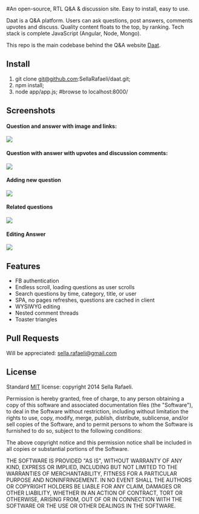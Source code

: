 #An open-source, RTL Q&A & discussion site. Easy to install, easy to use. 

Daat is a Q&A platform. Users can ask questions, post answers, comments upvotes and discuss. Quality content floats to the top, by ranking. Tech stack is complete JavaScript (Angular, Node, Mongo).

This repo is the main codebase behind the Q&A website [Daat](http://daat.herokuapp.com/ui/#/).

## Install

1. git clone git@github.com:SellaRafaeli/daat.git;
2. npm install;
3. node app/app.js; #browse to localhost:8000/

## Screenshots
#### Question and answer with image and links:
![](http://cl.ly/image/0t2B2Y0b1L1W/Image%202014-09-14%20at%201.00.40%20PM.png)

#### Question with answer with upvotes and discussion comments:
![](http://cl.ly/image/2O1C1O2v3s2O/Image%202014-09-14%20at%201.05.25%20PM.png)

#### Adding new question
![](http://cl.ly/image/0y452W3a0o0i/Image%202014-09-14%20at%201.14.28%20PM.png)

#### Related questions
![](http://cl.ly/image/3q2T0A1z300o/Image%202014-09-14%20at%201.16.20%20PM.png)

#### Editing Answer
![](http://cl.ly/image/2R0T1e272I2k/Image%202014-09-14%20at%201.17.58%20PM.png)

## Features

* FB authentication
* Endless scroll, loading questions as user scrolls
* Search questions by time, category, title, or user
* SPA, no pages refreshes, questions are cached in client
* WYSIWYG editing
* Nested comment threads
* Toaster triangles

## Pull Requests
Will be appreciated: sella.rafaeli@gmail.com

## License 
Standard [MIT](http://opensource.org/licenses/MIT) license: copyright 2014 Sella Rafaeli.

Permission is hereby granted, free of charge, to any person obtaining a copy
of this software and associated documentation files (the "Software"), to deal
in the Software without restriction, including without limitation the rights
to use, copy, modify, merge, publish, distribute, sublicense, and/or sell
copies of the Software, and to permit persons to whom the Software is
furnished to do so, subject to the following conditions:

The above copyright notice and this permission notice shall be included in
all copies or substantial portions of the Software.

THE SOFTWARE IS PROVIDED "AS IS", WITHOUT WARRANTY OF ANY KIND, EXPRESS OR
IMPLIED, INCLUDING BUT NOT LIMITED TO THE WARRANTIES OF MERCHANTABILITY,
FITNESS FOR A PARTICULAR PURPOSE AND NONINFRINGEMENT. IN NO EVENT SHALL THE
AUTHORS OR COPYRIGHT HOLDERS BE LIABLE FOR ANY CLAIM, DAMAGES OR OTHER
LIABILITY, WHETHER IN AN ACTION OF CONTRACT, TORT OR OTHERWISE, ARISING FROM,
OUT OF OR IN CONNECTION WITH THE SOFTWARE OR THE USE OR OTHER DEALINGS IN
THE SOFTWARE.
